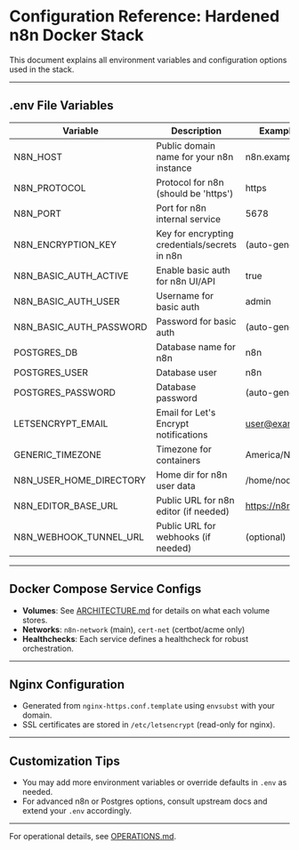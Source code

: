 # Configuration Reference: Hardened n8n Docker Stack

This document explains all environment variables and configuration options used in the stack.

---

## .env File Variables

| Variable                  | Description                                              | Example / Default         |
|---------------------------|----------------------------------------------------------|---------------------------|
| N8N_HOST                  | Public domain name for your n8n instance                 | n8n.example.com           |
| N8N_PROTOCOL              | Protocol for n8n (should be 'https')                     | https                    |
| N8N_PORT                  | Port for n8n internal service                            | 5678                     |
| N8N_ENCRYPTION_KEY        | Key for encrypting credentials/secrets in n8n            | (auto-generated)          |
| N8N_BASIC_AUTH_ACTIVE     | Enable basic auth for n8n UI/API                         | true                     |
| N8N_BASIC_AUTH_USER       | Username for basic auth                                  | admin                    |
| N8N_BASIC_AUTH_PASSWORD   | Password for basic auth                                  | (auto-generated)          |
| POSTGRES_DB               | Database name for n8n                                    | n8n                      |
| POSTGRES_USER             | Database user                                            | n8n                      |
| POSTGRES_PASSWORD         | Database password                                        | (auto-generated)          |
| LETSENCRYPT_EMAIL         | Email for Let's Encrypt notifications                    | user@example.com          |
| GENERIC_TIMEZONE          | Timezone for containers                                  | America/New_York          |
| N8N_USER_HOME_DIRECTORY   | Home dir for n8n user data                               | /home/node/.n8n           |
| N8N_EDITOR_BASE_URL       | Public URL for n8n editor (if needed)                    | https://n8n.example.com   |
| N8N_WEBHOOK_TUNNEL_URL    | Public URL for webhooks (if needed)                      | (optional)                |

---

## Docker Compose Service Configs

- **Volumes**: See [ARCHITECTURE.md](ARCHITECTURE.md) for details on what each volume stores.
- **Networks**: `n8n-network` (main), `cert-net` (certbot/acme only)
- **Healthchecks**: Each service defines a healthcheck for robust orchestration.

---

## Nginx Configuration

- Generated from `nginx-https.conf.template` using `envsubst` with your domain.
- SSL certificates are stored in `/etc/letsencrypt` (read-only for nginx).

---

## Customization Tips

- You may add more environment variables or override defaults in `.env` as needed.
- For advanced n8n or Postgres options, consult upstream docs and extend your `.env` accordingly.

---

For operational details, see [OPERATIONS.md](OPERATIONS.md).

